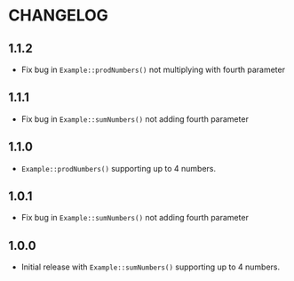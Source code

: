 CHANGELOG
=========

1.1.2
-----

 * Fix bug in `Example::prodNumbers()` not multiplying with fourth parameter

1.1.1
-----

 * Fix bug in `Example::sumNumbers()` not adding fourth parameter

1.1.0
-----

 * `Example::prodNumbers()` supporting up to 4 numbers.

1.0.1
-----

 * Fix bug in `Example::sumNumbers()` not adding fourth parameter

1.0.0
-----

 * Initial release with `Example::sumNumbers()` supporting up to 4 numbers.
